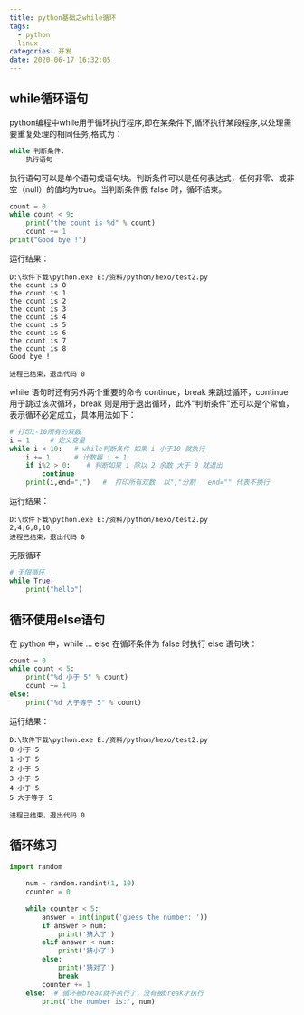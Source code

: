```yaml
---
title: python基础之while循环
tags:
  - python
  linux
categories: 开发
date: 2020-06-17 16:32:05
---
```

## while循环语句
python编程中while用于循环执行程序,即在某条件下,循环执行某段程序,以处理需要重复处理的相同任务,格式为：
```python
while 判断条件:
    执行语句
```
执行语句可以是单个语句或语句块。判断条件可以是任何表达式，任何非零、或非空（null）的值均为true。当判断条件假 false 时，循环结束。
```python
count = 0
while count < 9:
    print("the count is %d" % count)
    count += 1
print("Good bye !")
```
运行结果：

    D:\软件下载\python.exe E:/资料/python/hexo/test2.py
    the count is 0
    the count is 1
    the count is 2
    the count is 3
    the count is 4
    the count is 5
    the count is 6
    the count is 7
    the count is 8
    Good bye !

    进程已结束，退出代码 0

while 语句时还有另外两个重要的命令 continue，break 来跳过循环，continue 用于跳过该次循环，break 则是用于退出循环，此外"判断条件"还可以是个常值，表示循环必定成立，具体用法如下：
```python
# 打印1-10所有的双数
i = 1     # 定义变量
while i < 10:   # while判断条件 如果 i 小于10 就执行
    i += 1      # 计数器 i + 1 
    if i%2 > 0:    # 判断如果 i 除以 2 余数 大于 0 就退出
        continue    
    print(i,end=",")   #  打印所有双数  以","分割   end="" 代表不换行
```
运行结果：

    D:\软件下载\python.exe E:/资料/python/hexo/test2.py
    2,4,6,8,10,
    进程已结束，退出代码 0

无限循环
```python
# 无限循环
while True:
    print("hello")
```

## 循环使用else语句
在 python 中，while … else 在循环条件为 false 时执行 else 语句块：
```python
count = 0
while count < 5:
    print("%d 小于 5" % count)
    count += 1
else:
    print("%d 大于等于 5" % count)
```
运行结果：

    D:\软件下载\python.exe E:/资料/python/hexo/test2.py
    0 小于 5
    1 小于 5
    2 小于 5
    3 小于 5
    4 小于 5
    5 大于等于 5

    进程已结束，退出代码 0

## 循环练习
```python
import random
	
	num = random.randint(1, 10)
	counter = 0
	
	while counter < 5:
	    answer = int(input('guess the number: '))
	    if answer > num:
	        print('猜大了')
	    elif answer < num:
	        print('猜小了')
	    else:
	        print('猜对了')
	        break
	    counter += 1
	else:  # 循环被break就不执行了，没有被break才执行
	    print('the number is:', num)
```